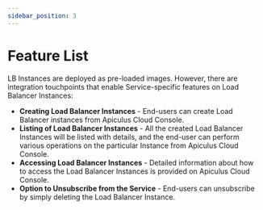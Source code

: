 ```yaml
---
sidebar_position: 3
---
```

# Feature List

LB Instances are deployed as pre-loaded images. However, there are integration touchpoints that enable Service-specific features on Load Balancer Instances:

- **Creating Load Balancer Instances** - End-users can create Load Balancer instances from Apiculus Cloud Console.
- **Listing of Load Balancer Instances** - All the created Load Balancer Instances will be listed with details, and the end-user can perform various operations on the particular Instance from Apiculus Cloud Console.
- **Accessing Load Balancer Instances** - Detailed information about how to access the Load Balancer Instances is provided on Apiculus Cloud Console.
- **Option to Unsubscribe from the Service** - End-users can unsubscribe by simply deleting the Load Balancer Instance.





